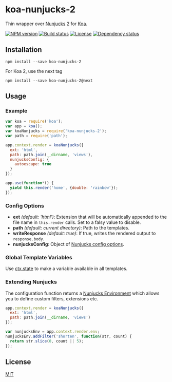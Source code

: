 # koa-nunjucks-2
Thin wrapper over [Nunjucks](https://mozilla.github.io/nunjucks/) 2 for [Koa](http://koajs.com/).

[![NPM version][npm-img]][npm-url]
[![Build status][travis-img]][travis-url]
[![License][license-img]][license-url]
[![Dependency status][david-img]][david-url]

## Installation
```
npm install --save koa-nunjucks-2
```
For Koa 2, use the next tag
```
npm install --save koa-nunjucks-2@next
```

## Usage
### Example
```js
var koa = require('koa');
var app = koa();
var koaNunjucks = require('koa-nunjucks-2');
var path = require('path');

app.context.render = koaNunjucks({
  ext: 'html',
  path: path.join(__dirname, 'views'),
  nunjucksConfig: {
    autoescape: true
  }
});

app.use(function*() {
  yield this.render('home', {double: 'rainbow'});
});
```

### Config Options
* **ext** *(default: 'html')*: Extension that will be automatically appended to the file name in `this.render` calls. Set to a falsy value to disable.
* **path** *(default: current directory)*: Path to the templates.
* **writeResponse** *(default: true)*: If true, writes the rendered output to `response.body`.
* **nunjucksConfig**: Object of [Nunjucks config options](https://mozilla.github.io/nunjucks/api.html#configure).

### Global Template Variables
Use [ctx.state](https://github.com/koajs/koa/blob/master/docs/api/context.md#ctxstate) to make a variable available in all templates.

### Extending Nunjucks
The configuration function returns a [Nunjucks Environment](https://mozilla.github.io/nunjucks/api.html#environment) which allows you to define custom filters, extensions etc.

```js
app.context.render = koaNunjucks({
  ext: 'html',
  path: path.join(__dirname, 'views')
});

var nunjucksEnv = app.context.render.env;
nunjucksEnv.addFilter('shorten', function(str, count) {
  return str.slice(0, count || 5);
});
```

## License
  [MIT][license-url]


[npm-img]: https://img.shields.io/npm/v/koa-nunjucks-2.svg?style=flat-square
[npm-url]: https://npmjs.org/package/koa-nunjucks-2
[travis-img]: https://img.shields.io/travis/strawbrary/koa-nunjucks-2/master.svg?style=flat-square
[travis-url]: https://travis-ci.org/strawbrary/koa-nunjucks-2
[license-img]: https://img.shields.io/badge/license-MIT-green.svg?style=flat-square
[license-url]: LICENSE
[david-img]: https://img.shields.io/david/strawbrary/koa-nunjucks-2.svg?style=flat-square
[david-url]: https://david-dm.org/strawbrary/koa-nunjucks-2
